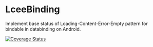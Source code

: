 # LceeBinding
Implement base status of Loading-Content-Error-Empty pattern for bindable in databinding on Android.

[![Coverage Status](https://coveralls.io/repos/github/talenguyen/RxRepository/badge.svg?branch=master)](https://coveralls.io/github/talenguyen/RxRepository?branch=master)
